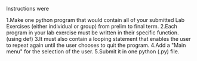 Instructions were

1.Make one python program that would contain all of your submitted Lab Exercises (either individual or group) from prelim to final term.
2.Each program in your lab exercise must be written in their specific function. (using def)
3.It must also contain a looping statement that enables the user to repeat again until the user chooses to quit the program.
4.Add a "Main menu" for the selection of the user.
5.Submit it in one python (.py) file.
